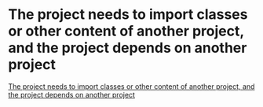# The project needs to import classes or other content of another project, and the project depends on another project
[The project needs to import classes or other content of another project, and the project depends on another project](https://aiwithcloud.com/2022/09/19/the_project_needs_to_import_classes_or_other_content_of_another_project_and_the_project_depends_on_another_project/)